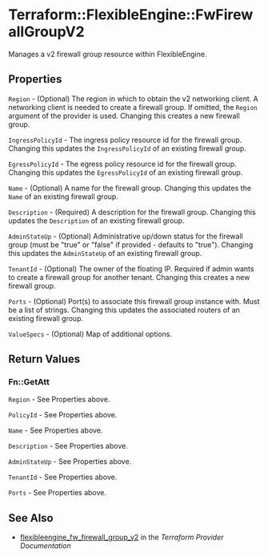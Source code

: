 # Terraform::FlexibleEngine::FwFirewallGroupV2

Manages a v2 firewall group resource within FlexibleEngine.

## Properties

`Region` - (Optional) The region in which to obtain the v2 networking client. A networking client is needed to create a firewall group. If omitted, the `Region` argument of the provider is used. Changing this creates a new firewall group.

`IngressPolicyId` - The ingress policy resource id for the firewall group. Changing this updates the `IngressPolicyId` of an existing firewall group.

`EgressPolicyId` - The egress policy resource id for the firewall group. Changing this updates the `EgressPolicyId` of an existing firewall group.

`Name` - (Optional) A name for the firewall group. Changing this updates the `Name` of an existing firewall group.

`Description` - (Required) A description for the firewall group. Changing this updates the `Description` of an existing firewall group.

`AdminStateUp` - (Optional) Administrative up/down status for the firewall group (must be "true" or "false" if provided - defaults to "true"). Changing this updates the `AdminStateUp` of an existing firewall group.

`TenantId` - (Optional) The owner of the floating IP. Required if admin wants to create a firewall group for another tenant. Changing this creates a new firewall group.

`Ports` - (Optional) Port(s) to associate this firewall group instance with. Must be a list of strings. Changing this updates the associated routers of an existing firewall group.

`ValueSpecs` - (Optional) Map of additional options.


## Return Values

### Fn::GetAtt

`Region` - See Properties above.

`PolicyId` - See Properties above.

`Name` - See Properties above.

`Description` - See Properties above.

`AdminStateUp` - See Properties above.

`TenantId` - See Properties above.

`Ports` - See Properties above.

## See Also

* [flexibleengine_fw_firewall_group_v2](https://www.terraform.io/docs/providers/flexibleengine/r/fw_firewall_group_v2.html) in the _Terraform Provider Documentation_